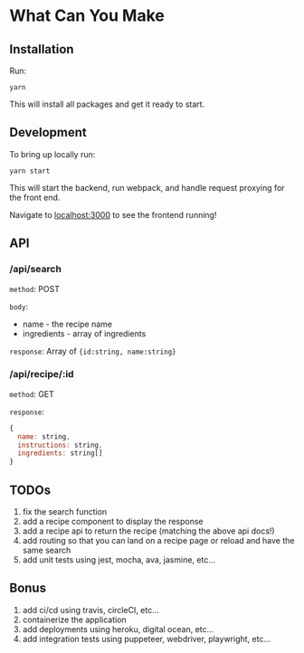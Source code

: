 # What Can You Make

## Installation

Run:

    yarn

This will install all packages and get it ready to start.

## Development

To bring up locally run:

    yarn start

This will start the backend, run webpack, and handle request proxying for the front end.

Navigate to [localhost:3000](http://localhost:3000) to see the frontend running!

## API

### /api/search

`method`: POST

`body`:

  * name - the recipe name
  * ingredients - array of ingredients

`response`: Array of `{id:string, name:string}`

### /api/recipe/:id

`method`: GET

`response`:

```js
{
  name: string,
  instructions: string,
  ingredients: string[]
}
```


## TODOs

  1. fix the search function
  1. add a recipe component to display the response
  1. add a recipe api to return the recipe (matching the above api docs!)
  1. add routing so that you can land on a recipe page or reload and have the same search
  1. add unit tests using jest, mocha, ava, jasmine, etc...

## Bonus

  1. add ci/cd using travis, circleCI, etc...
  1. containerize the application
  1. add deployments using heroku, digital ocean, etc...
  1. add integration tests using puppeteer, webdriver, playwright, etc...
